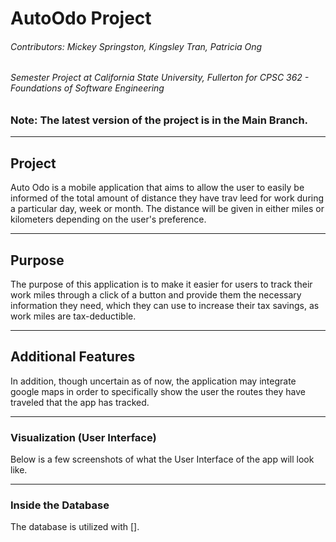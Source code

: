 # AutoOdo Project
###### Contributors: Mickey Springston, Kingsley Tran, Patricia Ong
###### Semester Project at California State University, Fullerton for CPSC 362 - Foundations of Software Engineering

### Note: The latest version of the project is in the Main Branch. 
---
## Project 
Auto Odo is a mobile application that aims to allow the user to easily be informed of the total amount of distance they have trav leed for work during a particular day, week or month. The distance will be given in either miles or kilometers depending on the user's preference. 

---
## Purpose
The purpose of this application is to make it easier for users to track their work miles through a click of a button and provide them the necessary information they need, which they can use to increase their tax savings, as work miles are tax-deductible.

---
## Additional Features 
In addition, though uncertain as of now, the application may integrate google maps in order to specifically show the user the routes they have traveled that the app has tracked.

---
### Visualization (User Interface)
Below is a few screenshots of what the User Interface of the app will look like.

---
### Inside the Database
The database is utilized with [].


